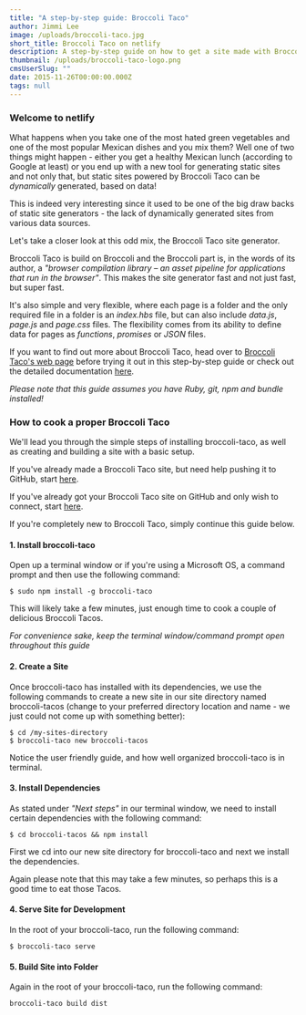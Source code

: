 ```yaml
---
title: "A step-by-step guide: Broccoli Taco"
author: Jimmi Lee
image: /uploads/broccoli-taco.jpg
short_title: Broccoli Taco on netlify
description: A step-by-step guide on how to get a site made with Broccoli Taco hosted on netlify.
thumbnail: /uploads/broccoli-taco-logo.png
cmsUserSlug: ""
date: 2015-11-26T00:00:00.000Z
tags: null
---
```


### Welcome to netlify
What happens when you take one of the most hated green vegetables and one of the most popular Mexican dishes and you mix them? Well one of two things might happen - either you get a healthy Mexican lunch (according to Google at least) or you end up with a new tool for generating static sites and not only that, but static sites powered by Broccoli Taco can be *dynamically* generated, based on data!

This is indeed very interesting since it used to be one of the big draw backs of static site generators - the lack of dynamically generated sites from various data sources.

Let's take a closer look at this odd mix, the Broccoli Taco site generator.

Broccoli Taco is build on Broccoli and the Broccoli part is, in the words of its author, a *"browser compilation library – an asset pipeline for applications that run in the browser"*. 
This makes the site generator fast and not just fast, but super fast. 

It's also simple and very flexible, where each page is a folder and the only required file in a folder is an *index.hbs* file, but can also include *data.js*, *page.js* and *page.css* files. The flexibility comes from its ability to define data for pages as *functions*, *promises* or *JSON* files. 

If you want to find out more about Broccoli Taco, head over to [Broccoli Taco's web page](http://broccoli-taco.com/) before trying it out in this step-by-step guide or check out the detailed documentation [here](http://broccoli-taco.com/).

*Please note that this guide assumes you have Ruby, git, npm and bundle installed!*

### How to cook a proper Broccoli Taco
We'll lead you through the simple steps of installing broccoli-taco, as well as creating and building a site with a basic setup.

If you've already made a Broccoli Taco site, but need help pushing it to GitHub, start [here](#githubstart). 

If you've already got your Broccoli Taco site on GitHub and only wish to connect, start [here](#netlifystart).

If you're completely new to Broccoli Taco, simply continue this guide below.

#### 1. Install broccoli-taco
Open up a terminal window or if you're using a Microsoft OS, a command prompt and then use the following command:
```
$ sudo npm install -g broccoli-taco
```
This will likely take a few minutes, just enough time to cook a couple of delicious Broccoli Tacos.

*For convenience sake, keep the terminal window/command prompt open throughout this guide*

#### 2. Create a Site
Once broccoli-taco has installed with its dependencies, we use the following commands to create a new site in our site directory named broccoli-tacos (change to your preferred directory location and name - we just could not come up with something better):
```
$ cd /my-sites-directory
$ broccoli-taco new broccoli-tacos
```
Notice the user friendly guide, and how well organized broccoli-taco is in terminal.

#### 3. Install Dependencies
As stated under *"Next steps"* in our terminal window, we need to install certain dependencies with the following command:
```
$ cd broccoli-tacos && npm install
```
First we cd into our new site directory for broccoli-taco and next we install the dependencies.

Again please note that this may take a few minutes, so perhaps this is a good time to eat those Tacos.

#### 4. Serve Site for Development
In the root of your broccoli-taco, run the following command:
```
$ broccoli-taco serve
```

#### 5. Build Site into Folder
Again in the root of your broccoli-taco, run the following command:
```
broccoli-taco build dist
```

